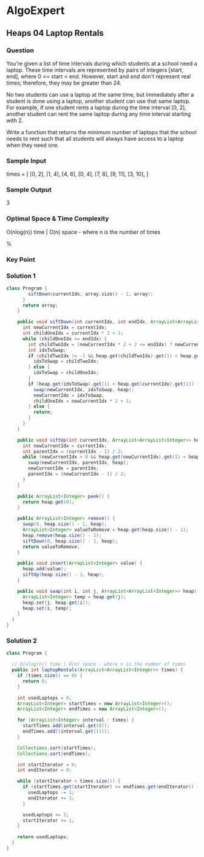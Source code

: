 # AlgoExpert

## Heaps 04 Laptop Rentals

### Question

You're given a list of time intervals during which students at a school need a laptop. These time intervals are represented by pairs of integers [start, end], where 0 <= start < end. However, start and end don't represent real times; therefore, they may be greater than 24.

No two students can use a laptop at the same time, but immediately after a student is done using a laptop, another student can use that same laptop. For example, if one student rents a laptop during the time interval [0, 2], another student can rent the same laptop during any time interval starting with 2.

Write a function that returns the minimum number of laptops that the school needs to rent such that all students will always have access to a laptop when they need one.

### Sample Input

times =
[
  [0, 2],
  [1, 4],
  [4, 6],
  [0, 4],
  [7, 8],
  [9, 11],
  [3, 10],
]

### Sample Output

3

### Optimal Space & Time Complexity

O(nlog(n)) time | O(n) space - where n is the number of times

%

### Key Point

### Solution 1

```java
class Program {
        siftDown(currentIdx, array.size() - 1, array);
      }
      return array;
    }

    public void siftDown(int currentIdx, int endIdx, ArrayList<ArrayList<Integer>> heap) {
      int newCurrentIdx = currentIdx;
      int childOneIdx = currentIdx * 2 + 1;
      while (childOneIdx <= endIdx) {
        int childTwoIdx = (newCurrentIdx * 2 + 2 <= endIdx) ? newCurrentIdx * 2 + 2 : -1;
        int idxToSwap;
        if (childTwoIdx != -1 && heap.get(childTwoIdx).get(1) < heap.get(childOneIdx).get(1)) {
          idxToSwap = childTwoIdx;
        } else {
          idxToSwap = childOneIdx;
        }
        if (heap.get(idxToSwap).get(1) < heap.get(currentIdx).get(1)) {
          swap(newCurrentIdx, idxToSwap, heap);
          newCurrentIdx = idxToSwap;
          childOneIdx = newCurrentIdx * 2 + 1;
        } else {
          return;
        }
      }
    }

    public void siftUp(int currentIdx, ArrayList<ArrayList<Integer>> heap) {
      int newCurrentIdx = currentIdx;
      int parentIdx = (currentIdx - 1) / 2;
      while (newCurrentIdx > 0 && heap.get(newCurrentIdx).get(1) < heap.get(parentIdx).get(1)) {
        swap(newCurrentIdx, parentIdx, heap);
        newCurrentIdx = parentIdx;
        parentIdx = (newCurrentIdx - 1) / 2;
      }
    }

    public ArrayList<Integer> peek() {
      return heap.get(0);
    }

    public ArrayList<Integer> remove() {
      swap(0, heap.size() - 1, heap);
      ArrayList<Integer> valueToRemove = heap.get(heap.size() - 1);
      heap.remove(heap.size() - 1);
      siftDown(0, heap.size() - 1, heap);
      return valueToRemove;
    }

    public void insert(ArrayList<Integer> value) {
      heap.add(value);
      siftUp(heap.size() - 1, heap);
    }

    public void swap(int i, int j, ArrayList<ArrayList<Integer>> heap) {
      ArrayList<Integer> temp = heap.get(j);
      heap.set(j, heap.get(i));
      heap.set(i, temp);
    }
  }
}

```

### Solution 2

```java
class Program {

  // O(nlog(n)) time | O(n) space - where n is the number of times
  public int laptopRentals(ArrayList<ArrayList<Integer>> times) {
    if (times.size() == 0) {
      return 0;
    }

    int usedLaptops = 0;
    ArrayList<Integer> startTimes = new ArrayList<Integer>();
    ArrayList<Integer> endTimes = new ArrayList<Integer>();

    for (ArrayList<Integer> interval : times) {
      startTimes.add(interval.get(0));
      endTimes.add((interval.get(1)));
    }

    Collections.sort(startTimes);
    Collections.sort(endTimes);

    int startIterator = 0;
    int endIterator = 0;

    while (startIterator < times.size()) {
      if (startTimes.get(startIterator) >= endTimes.get(endIterator)) {
        usedLaptops -= 1;
        endIterator += 1;
      }

      usedLaptops += 1;
      startIterator += 1;
    }

    return usedLaptops;
  }
}

```
